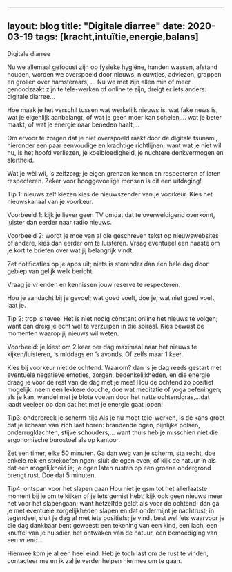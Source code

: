 
---
layout: blog
title:  "Digitale diarree"
date:   2020-03-19
tags: [kracht,intuïtie,energie,balans]
---

Digitale diarree


Nu we allemaal gefocust zijn op fysieke hygiëne, handen wassen, afstand houden,  worden we overspoeld door nieuws, nieuwtjes, adviezen, grappen en grollen over hamsteraars, …
Nu we met zijn allen min of meer genoodzaakt zijn te tele-werken of online te zijn, dreigt er iets anders: digitale diarree…

Hoe maak je het verschil tussen wat werkelijk nieuws is, wat fake news is, wat je eigenlijk aanbelangt, of wat je geen moer kan schelen,… wat je beter maakt, of wat je energie naar beneden haalt,…

Om ervoor te zorgen dat je niet overspoeld raakt door de digitale tsunami, hieronder een paar eenvoudige en krachtige richtlijnen; want wat je níet wil nu, is het hoofd verliezen, je koelbloedigheid, je nuchtere denkvermogen en alertheid.

Wat je wèl wil, is zelfzorg; je eigen grenzen kennen en respecteren of laten respecteren. Zeker voor hooggevoelige mensen is dit een uitdaging!

Tip 1: nieuws zelf kiezen
kies de nieuwszender van je voorkeur. Kies het nieuwskanaal van je voorkeur. 

Voorbeeld 1: kijk je liever geen TV omdat dat te overweldigend overkomt, luister dan eerder naar radio nieuws. 

Voorbeeld 2: wordt je moe van al die geschreven tekst op nieuwswebsites of andere, kies dan eerder om te luisteren. Vraag eventueel een naaste om je kort te briefen over wat jij belangrijk vindt.

Zet notificaties op je apps uit; niets is storender dan een hele dag door gebiep van gelijk welk bericht.

Vraag je vrienden en kennissen jouw reserve te respecteren. 

Hou je aandacht bij je gevoel; wat goed voelt, doe je; wat niet goed voelt, laat je.


Tip 2: trop is teveel
Het is niet nodig cònstant online het nieuws te volgen; want dan dreig je echt wel te verzuipen in die spiraal. Kies bewust de momenten waarop jij nieuws wil weten.

Voorbeeld: je kiest om 2 keer per dag maximaal naar het nieuws te kijken/luisteren, ‘s middags en ’s avonds. Of zelfs maar 1 keer. 

Kies bij voorkeur níet de ochtend. Waarom? dan is je dag reeds gestart met eventuele negatieve emoties, zorgen, bedenkelijkheden, en die energie draag je voor de rest van de dag met je mee! 
Hou de ochtend zo positief mogelijk: neem een lekkere douche, doe wat meditatie of yoga oefeningen; als je kan, wandel met je blote voeten door het natte ochtendgras,…dat laadt veeleer op dan dat het met je energie gaat lopen!


Tip3: onderbreek je scherm-tijd
Als je nu moet tele-werken, is de kans groot dat je lichaam van zich laat horen: brandende ogen, pijnlijke polsen, onderrugklachten, stijve schouders,… want thuis heb je misschien niet die ergonomische burostoel als op kantoor.

Zet een timer, elke 50 minuten. Ga dan weg van je scherm, sta recht, doe enkele rek-en strekoefeningen; sluit de ogen even; of kijk de natuur in als dat een mogelijkheid is; je ogen laten rusten op een groene ondergrond brengt rust. Doe dat 5 minuten. 


Tip4: ontspan voor het slapen gaan
Hou niet je gsm tot het allerlaatste moment bij je om te kijken of je iets gemist hebt; kijk ook geen nieuws meer net voor het slapengaan; want hetzelfde geldt als voor de ochtend: dan ga je met eventuele zorgelijkheden slapen en dat ondermijnt je nachtrust; 
in tegendeel, sluit je dag af met iets positiefs; je vindt best wel íets waarvoor je die dag dankbaar bent geweest: een tekening van een kind, een lach, een knuffel van je huisdier, het ontwaken van de natuur, een bemoediging van een vriend…


Hiermee kom je al een heel eind. Heb je toch last om de rust te vinden, contacteer me en ik zal je verder helpen hiermee om te gaan. 
